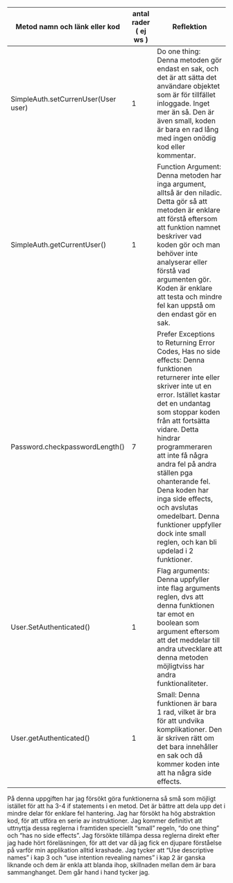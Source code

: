| Metod namn och länk eller kod | antal rader ( ej ws ) | Reflektion |
| --- | --- | --- |
| SimpleAuth.setCurrenUser(User user) | 1 | Do one thing: Denna metoden gör endast en sak, och det är att sätta det användare objektet som är för tillfället inloggade. Inget mer än så. Den är även small, koden är bara en rad lång med ingen onödig kod eller kommentar.  |
| SimpleAuth.getCurrentUser() | 1 | Function Argument: Denna metoden har inga argument, alltså är den niladic. Detta gör så att metoden är enklare att förstå eftersom att funktion namnet beskriver vad koden gör och man behöver inte analyserar eller förstå vad argumenten gör. Koden är enklare att testa och mindre fel kan uppstå om den endast gör en sak. |
| Password.checkpasswordLength() | 7 | Prefer Exceptions to Returning Error Codes, Has no side effects:  Denna funktionen returnerer inte eller skriver inte ut en error. Istället kastar det en undantag som stoppar koden från att fortsätta vidare. Detta hindrar programmeraren att inte få några andra fel på andra ställen pga ohanterande fel. Dena koden har inga side effects, och avslutas omedelbart. Denna funktioner uppfyller dock inte small reglen, och kan bli updelad i 2 funktioner. |
| User.SetAuthenticated() | 1 | Flag arguments:  Denna uppfyller inte flag arguments reglen, dvs att denna funktionen tar emot en boolean som argument eftersom att det meddelar till andra utvecklare att denna metoden möjligtviss har andra funktionaliteter. |
| User.getAuthenticated() | 1 | Small: Denna funktionen är bara 1 rad, vilket är bra för att undvika komplikationer. Den är skriven rätt om det bara innehåller en sak och då kommer koden inte att ha några side effects.  |

På denna uppgiften har jag försökt göra funktionerna så små som möjligt istället för att ha 3-4 if statements i en metod. Det är bättre att dela upp det i mindre delar för enklare fel hantering. Jag har försökt ha hög abstraktion kod, för att utföra en serie av instruktioner. Jag kommer definitivt att uttnyttja dessa reglerna i framtiden speciellt “small” regeln, “do one thing” och “has no side effects”. Jag försökte tillämpa dessa reglerna direkt efter jag hade hört föreläsningen, för att det var då jag fick en djupare förståelse på varför min applikation alltid krashade.  Jag tycker att “Use descriptive names” i kap 3 och “use intention revealing names”  i kap 2 är ganska liknande och dem är enkla att blanda ihop, skillnaden mellan dem är bara sammanghanget. Dem går hand i hand tycker jag. 